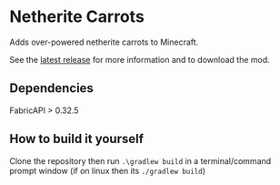 # Netherite Carrots

Adds over-powered netherite carrots to Minecraft.

See the [latest release](https://github.com/boafur/Netherite-Carrots/releases/latest) for more information and to download the mod.

## Dependencies

FabricAPI > 0.32.5

## How to build it yourself

Clone the repository then run `.\gradlew build` in a terminal/command prompt window (if on linux then its `./gradlew build`)
